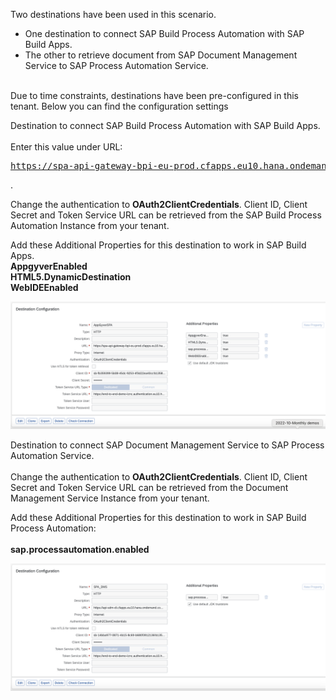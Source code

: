 Two destinations have been used in this scenario.<br>
- One destination to connect SAP Build Process Automation with SAP Build Apps.
- The other to retrieve document from SAP Document Management Service to SAP Process Automation Service. <br><br>

Due to time constraints, destinations have been pre-configured in this tenant. Below you can find the configuration settings <br>

Destination to connect SAP Build Process Automation with SAP Build Apps. <br> <br>
Enter this value under URL: <pre>https://spa-api-gateway-bpi-eu-prod.cfapps.eu10.hana.ondemand.com/public/workflow/rest/v1/workflow-instances</pre>.

Change the authentication to <b>OAuth2ClientCredentials</b>. Client ID, Client Secret and Token Service URL can be retrieved from the SAP Build Process Automation Instance from your tenant.

Add these Additional Properties for this destination to work in SAP Build Apps.<br>
<b>AppgyverEnabled</b><br>
<b>HTML5.DynamicDestination</b><br>
<b>WebIDEEnabled</b>

![](images/Screenshot%202022-10-28%20at%2013.23.50.png)

Destination to connect SAP Document Management Service to SAP Process Automation Service.<br> <br>
Change the authentication to <b>OAuth2ClientCredentials</b>. Client ID, Client Secret and Token Service URL can be retrieved from the Document Management Service Instance from your tenant.

Add these Additional Properties for this destination to work in SAP Build Process Automation: <br> <br>
<b>sap.processautomation.enabled<b>

![](images/Screenshot%202022-10-28%20at%2013.24.47.png)
